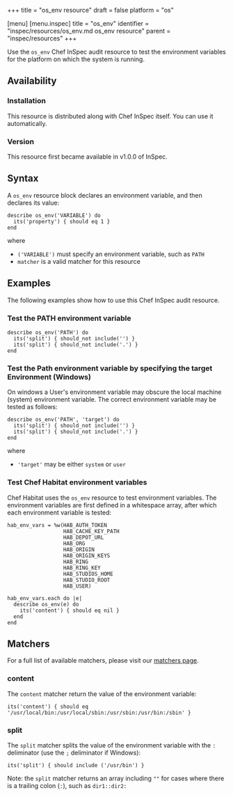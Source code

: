 +++
title = "os_env resource"
draft = false
platform = "os"

[menu]
  [menu.inspec]
    title = "os_env"
    identifier = "inspec/resources/os_env.md os_env resource"
    parent = "inspec/resources"
+++


Use the `os_env` Chef InSpec audit resource to test the environment variables for the platform on which the system is running.


## Availability

### Installation

This resource is distributed along with Chef InSpec itself. You can use it automatically.

### Version

This resource first became available in v1.0.0 of InSpec.

## Syntax

A `os_env` resource block declares an environment variable, and then declares its value:

    describe os_env('VARIABLE') do
      its('property') { should eq 1 }
    end

where

* `('VARIABLE')` must specify an environment variable, such as `PATH`
* `matcher` is a valid matcher for this resource


## Examples

The following examples show how to use this Chef InSpec audit resource.

### Test the PATH environment variable

    describe os_env('PATH') do
      its('split') { should_not include('') }
      its('split') { should_not include('.') }
    end

### Test the Path environment variable by specifying the target Environment (Windows)

On windows a User's environment variable may obscure the local machine (system) environment variable.  The correct environment variable may be tested as follows:

    describe os_env('PATH', 'target') do
      its('split') { should_not include('') }
      its('split') { should_not include('.') }
    end

where

* `'target'` may be either `system` or `user`

### Test Chef Habitat environment variables

Chef Habitat uses the `os_env` resource to test environment variables. The environment variables are first defined in a whitespace array, after which each environment variable is tested:

    hab_env_vars = %w(HAB_AUTH_TOKEN
                      HAB_CACHE_KEY_PATH
                      HAB_DEPOT_URL
                      HAB_ORG
                      HAB_ORIGIN
                      HAB_ORIGIN_KEYS
                      HAB_RING
                      HAB_RING_KEY
                      HAB_STUDIOS_HOME
                      HAB_STUDIO_ROOT
                      HAB_USER)

    hab_env_vars.each do |e|
      describe os_env(e) do
        its('content') { should eq nil }
      end
    end


## Matchers

For a full list of available matchers, please visit our [matchers page](https://www.inspec.io/docs/reference/matchers/).

### content

The `content` matcher return the value of the environment variable:

    its('content') { should eq '/usr/local/bin:/usr/local/sbin:/usr/sbin:/usr/bin:/sbin' }

### split

The `split` matcher splits the value of the environment variable with the `:` deliminator (use the `;` deliminator if Windows):

    its('split') { should include ('/usr/bin') }

Note: the `split` matcher returns an array including `""` for cases where there is a trailing colon (`:`), such as `dir1::dir2:`
